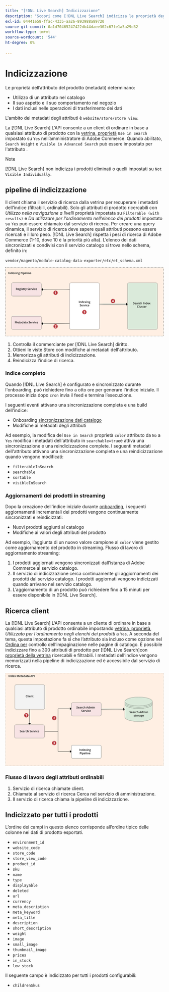 ```yaml
---
title: "[!DNL Live Search] Indicizzazione"
description: "Scopri come [!DNL Live Search] indicizza le proprietà degli attributi del prodotto."
exl-id: 04441e58-ffac-4335-aa26-893988a89720
source-git-commit: 0a1d70465247422db44daee302c67fe1a5a29d32
workflow-type: tm+mt
source-wordcount: '544'
ht-degree: 0%

---
```


# Indicizzazione

Le proprietà dell’attributo del prodotto (metadati) determinano:

* Utilizzo di un attributo nel catalogo
* Il suo aspetto e il suo comportamento nel negozio
* I dati inclusi nelle operazioni di trasferimento dei dati

L&#39;ambito dei metadati degli attributi è `website/store/store view`.

La [!DNL Live Search] L’API consente a un client di ordinare in base a qualsiasi attributo di prodotto con la [vetrina, proprietà](https://docs.magento.com/user-guide/stores/attributes-product.html) `Use in Search` impostato su `Yes` nell’amministratore di Adobe Commerce. Quando abilitato, `Search Weight` e `Visible in Advanced Search` può essere impostato per l&#39;attributo .

>[!NOTE]
>
>[!DNL Live Search] non indicizza i prodotti eliminati o quelli impostati su `Not Visible Individually`.

## pipeline di indicizzazione

Il client chiama il servizio di ricerca dalla vetrina per recuperare i metadati dell&#39;indice (filtrabili, ordinabili). Solo gli attributi di prodotto ricercabili con *Utilizzo nella navigazione a livelli* proprietà impostata su `Filterable (with results)` e *Da utilizzare per l’ordinamento nell’elenco dei prodotti* impostato su `Yes` può essere chiamato dal servizio di ricerca.
Per creare una query dinamica, il servizio di ricerca deve sapere quali attributi possono essere ricercati e il loro peso. [!DNL Live Search] rispetta i pesi di ricerca di Adobe Commerce (1-10, dove 10 è la priorità più alta). L’elenco dei dati sincronizzati e condivisi con il servizio catalogo si trova nello schema, definito in:

`vendor/magento/module-catalog-data-exporter/etc/et_schema.xml`

![[!DNL Live Search] indicizzazione del diagramma di ricerca client](assets/indexing-pipeline.svg)

1. Controlla il commerciante per [!DNL Live Search] diritto.
1. Ottieni le viste Store con modifiche ai metadati dell&#39;attributo.
1. Memorizza gli attributi di indicizzazione.
1. Reindicizza l&#39;indice di ricerca.

### Indice completo

Quando [!DNL Live Search] è configurato e sincronizzato durante l&#39;onboarding, può richiedere fino a otto ore per generare l&#39;indice iniziale. Il processo inizia dopo `cron` invia il feed e termina l’esecuzione.

I seguenti eventi attivano una sincronizzazione completa e una build dell&#39;indice:

* Onboarding [sincronizzazione dati catalogo](install.md#synchronize-catalog-data)
* Modifiche ai metadati degli attributi

Ad esempio, la modifica del `Use in Search` proprietà `color` attributo da `No` a `Yes` modifica i metadati dell&#39;attributo in `searchable=true`e attiva una sincronizzazione e una reindicizzazione complete. I seguenti metadati dell&#39;attributo attivano una sincronizzazione completa e una reindicizzazione quando vengono modificati:

* `filterableInSearch`
* `searchable`
* `sortable`
* `visibleInSearch`

### Aggiornamenti dei prodotti in streaming

Dopo la creazione dell&#39;indice iniziale durante [onboarding](install.md#synchronize-catalog-data), i seguenti aggiornamenti incrementali dei prodotti vengono continuamente sincronizzati e reindicizzati:

* Nuovi prodotti aggiunti al catalogo
* Modifiche ai valori degli attributi del prodotto

Ad esempio, l’aggiunta di un nuovo valore campione al `color` viene gestito come aggiornamento del prodotto in streaming.
Flusso di lavoro di aggiornamento streaming:

1. I prodotti aggiornati vengono sincronizzati dall’istanza di Adobe Commerce al servizio catalogo.
1. Il servizio di indicizzazione cerca continuamente gli aggiornamenti dei prodotti dal servizio catalogo. I prodotti aggiornati vengono indicizzati quando arrivano nel servizio catalogo.
1. L’aggiornamento di un prodotto può richiedere fino a 15 minuti per essere disponibile in [!DNL Live Search].

## Ricerca client

La [!DNL Live Search] L’API consente a un cliente di ordinare in base a qualsiasi attributo di prodotto ordinabile impostando [vetrina, proprietà](https://docs.magento.com/user-guide/catalog/product-attributes.html), *Utilizzato per l&#39;ordinamento negli elenchi dei prodotti* a `Yes`. A seconda del tema, questa impostazione fa sì che l’attributo sia incluso come opzione nel [Ordina per](https://docs.magento.com/user-guide/catalog/navigation.html) controllo dell’impaginazione nelle pagine di catalogo. È possibile indicizzare fino a 300 attributi di prodotto per [!DNL Live Search]con [proprietà della vetrina](https://docs.magento.com/user-guide/stores/attributes-product.html) ricercabili e filtrabili.
I metadati dell’indice vengono memorizzati nella pipeline di indicizzazione ed è accessibile dal servizio di ricerca.

![[!DNL Live Search] diagramma API dei metadati dell&#39;indice](assets/index-metadata-api.svg)

### Flusso di lavoro degli attributi ordinabili

1. Servizio di ricerca chiamate client.
1. Chiamate al servizio di ricerca Cerca nel servizio di amministrazione.
1. Il servizio di ricerca chiama la pipeline di indicizzazione.

## Indicizzato per tutti i prodotti

L’ordine dei campi in questo elenco corrisponde all’ordine tipico delle colonne nei dati di prodotto esportati.

* `environment_id`
* `website_code`
* `store_code`
* `store_view_code`
* `product_id`
* `sku`
* `name`
* `type`
* `displayable`
* `deleted`
* `url`
* `currency`
* `meta_description`
* `meta_keyword`
* `meta_title`
* `description`
* `short_description`
* `weight`
* `image`
* `small_image`
* `thumbnail_image`
* `prices`
* `in_stock`
* `low_stock`

Il seguente campo è indicizzato per tutti i prodotti configurabili:

* `childrenSkus`

